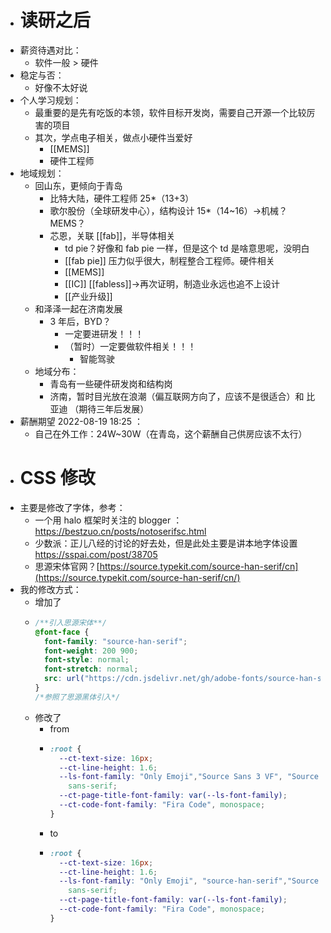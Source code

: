 - # 读研之后
- 薪资待遇对比：
	- 软件一般 > 硬件
- 稳定与否：
	- 好像不太好说
- 个人学习规划：
	- 最重要的是先有吃饭的本领，软件目标开发岗，需要自己开源一个比较厉害的项目
	- 其次，学点电子相关，做点小硬件当爱好
		- [[MEMS]]
		- 硬件工程师
- 地域规划：
	- 回山东，更倾向于青岛
		- 比特大陆，硬件工程师 25*（13+3）
		- 歌尔股份（全球研发中心），结构设计 15*（14~16）→机械？ MEMS？
		- 芯恩，关联 [[fab]]，半导体相关
			- td pie？好像和 fab pie 一样，但是这个 td 是啥意思呢，没明白
			- [[fab pie]] 压力似乎很大，制程整合工程师。硬件相关
			- [[MEMS]]
			- [[IC]] [[fabless]]→再次证明，制造业永远也追不上设计
			- [[产业升级]]
	- 和泽泽一起在济南发展
		- 3 年后，BYD？
			- 一定要进研发！！！
			- （暂时）一定要做软件相关！！！
				- 智能驾驶
	- 地域分布：
		- 青岛有一些硬件研发岗和结构岗
		- 济南，暂时目光放在浪潮（偏互联网方向了，应该不是很适合）和 比亚迪 （期待三年后发展）
- 薪酬期望 2022-08-19 18:25 ：
	- 自己在外工作：24W~30W（在青岛，这个薪酬自己供房应该不太行）
- # CSS 修改
- 主要是修改了字体，参考：
	- 一个用 halo 框架时关注的 blogger ： https://bestzuo.cn/posts/notoserifsc.html
	- 少数派：正儿八经的讨论的好去处，但是此处主要是讲本地字体设置 https://sspai.com/post/38705
	- 思源宋体官网？[https://source.typekit.com/source-han-serif/cn](https://source.typekit.com/source-han-serif/cn/)
- 我的修改方式：
	- 增加了
	- ```CSS
	  /**引入思源宋体**/
	  @font-face {
	    font-family: "source-han-serif";
	    font-weight: 200 900;
	    font-style: normal;
	    font-stretch: normal;
	    src: url("https://cdn.jsdelivr.net/gh/adobe-fonts/source-han-serif@release/Variable/WOFF2/OTF/Subset/SourceHanSansCN-VF.otf.woff2");
	  }
	  /*参照了思源黑体引入*/
	  ```
	- 修改了
		- from
		- ```CSS
		  :root {
		    --ct-text-size: 16px;
		    --ct-line-height: 1.6;
		    --ls-font-family: "Only Emoji","Source Sans 3 VF", "Source Han Sans VF",
		      sans-serif;
		    --ct-page-title-font-family: var(--ls-font-family);
		    --ct-code-font-family: "Fira Code", monospace;
		  }
		  ```
		- to
		- ```CSS
		  :root {
		    --ct-text-size: 16px;
		    --ct-line-height: 1.6;
		    --ls-font-family: "Only Emoji", "source-han-serif","Source Sans 3 VF", "Source Han Sans VF",
		      sans-serif;
		    --ct-page-title-font-family: var(--ls-font-family);
		    --ct-code-font-family: "Fira Code", monospace;
		  }
		  ```